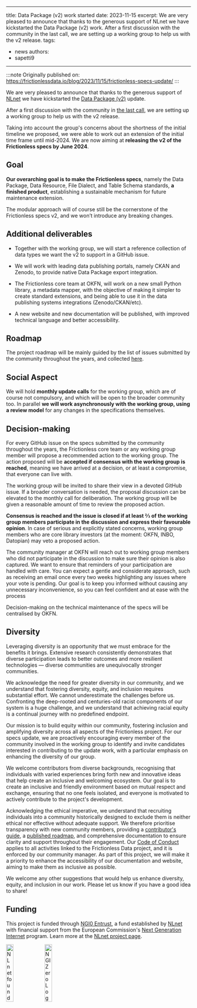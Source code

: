 <!--
SPDX-FileCopyrightText: 2024 FrictionlessData https://datapackage.org/

SPDX-License-Identifier: Unlicense
-->

---
title: Data Package (v2) work started
date: 2023-11-15
excerpt: We are very pleased to announce that thanks to the generous support of NLnet we have kickstarted the Data Package (v2) work. After a first discussion with the community in the last call, we are setting up a working group to help us with the v2 release.
tags:
  - news
authors:
  - sapetti9
---

:::note
Originally published on: https://frictionlessdata.io/blog/2023/11/15/frictionless-specs-update/
:::

We are very pleased to announce that thanks to the generous support of [NLnet](https://nlnet.nl/) we have kickstarted the [Data Package (v2)](https://specs.frictionlessdata.io/) update.

After a first discussion with the community in [the last call](https://frictionlessdata.io/blog/2023/11/06/community-call/), we are setting up a working group to help us with the v2 release.

Taking into account the group's concerns about the shortness of the initial timeline we proposed, we were able to work out an extension of the initial time frame until mid-2024. We are now aiming at **releasing the v2 of the Frictionless specs by June 2024**.

## Goal

**Our overarching goal is to make the Frictionless specs**, namely the Data Package, Data Resource, File Dialect, and Table Schema standards, **a finished product**, establishing a sustainable mechanism for future maintenance extension.

The modular approach will of course still be the cornerstone of the Frictionless specs v2, and we won’t introduce any breaking changes.

## Additional deliverables

- Together with the working group, we will start a reference collection of data types we want the v2 to support in a GitHub issue.

- We will work with leading data publishing portals, namely CKAN and Zenodo, to provide native Data Package export integration.

- The Frictionless core team at OKFN, will work on a new small Python library, a metadata mapper, with the objective of making it simpler to create standard extensions, and being able to use it in the data publishing systems integrations (Zenodo/CKAN/etc).

- A new website and new documentation will be published, with improved technical language and better accessibility.

## Roadmap

The project roadmap will be mainly guided by the list of issues submitted by the community throughout the years, and collected [here](https://github.com/frictionlessdata/specs/milestone/6).

## Social Aspect

We will hold **monthly update calls** for the working group, which are of course not compulsory, and which will be open to the broader community too. In parallel **we will work asynchronously with the working group, using a review model** for any changes in the specifications themselves.

## Decision-making

For every GitHub issue on the specs submitted by the community throughout the years, the Frictionless core team or any working group member will propose a recommended action to the working group. The action proposed will be **accepted if consensus with the working group is reached**, meaning we have arrived at a decision, or at least a compromise, that everyone can live with.

The working group will be invited to share their view in a devoted GitHub issue. If a broader conversation is needed, the proposal discussion can be elevated to the monthly call for deliberation. The working group will be given a reasonable amount of time to review the proposed action.

**Consensus is reached and the issue is closed if at least ⅔ of the working group members participate in the discussion and express their favourable opinion**. In case of serious and explicitly stated concerns, working group members who are core library investors (at the moment: OKFN, INBO, Datopian) may veto a proposed action.

The community manager at OKFN will reach out to working group members who did not participate in the discussion to make sure their opinion is also captured. We want to ensure that reminders of your participation are handled with care. You can expect a gentle and considerate approach, such as receiving an email once every two weeks highlighting any issues where your vote is pending. Our goal is to keep you informed without causing any unnecessary inconvenience, so you can feel confident and at ease with the process

Decision-making on the technical maintenance of the specs will be centralised by OKFN.

## Diversity

Leveraging diversity is an opportunity that we must embrace for the benefits it brings. Extensive research consistently demonstrates that diverse participation leads to better outcomes and more resilient technologies — diverse communities are unequivocally stronger communities.

We acknowledge the need for greater diversity in our community, and we understand that fostering diversity, equity, and inclusion requires substantial effort. We cannot underestimate the challenges before us. Confronting the deep-rooted and centuries-old racist components of our system is a huge challenge, and we understand that achieving racial equity is a continual journey with no predefined endpoint.

Our mission is to build equity within our community, fostering inclusion and amplifying diversity across all aspects of the Frictionless project. For our specs update, we are proactively encouraging every member of the community involved in the working group to identify and invite candidates interested in contributing to the update work, with a particular emphasis on enhancing the diversity of our group.

We welcome contributors from diverse backgrounds, recognising that individuals with varied experiences bring forth new and innovative ideas that help create an inclusive and welcoming ecosystem. Our goal is to create an inclusive and friendly environment based on mutual respect and exchange, ensuring that no one feels isolated, and everyone is motivated to actively contribute to the project's development.

Acknowledging the ethical imperative, we understand that recruiting individuals into a community historically designed to exclude them is neither ethical nor effective without adequate support. We therefore prioritise transparency with new community members, providing a [contributor's guide](https://frictionlessdata.io/work-with-us/contribute/), a [published roadmap](https://frictionlessdata.io/development/roadmap/), and comprehensive documentation to ensure clarity and support throughout their engagement. Our [Code of Conduct](https://frictionlessdata.io/work-with-us/code-of-conduct/) applies to all activities linked to the Frictionless Data project, and it is enforced by our community manager. As part of this project, we will make it a priority to enhance the accessibility of our documentation and website, aiming to make them as inclusive as possible.

We welcome any other suggestions that would help us enhance diversity, equity, and inclusion in our work. Please let us know if you have a good idea to share!

## Funding

This project is funded through [NGI0 Entrust](https://nlnet.nl/entrust), a fund established by [NLnet](https://nlnet.nl) with financial support from the European Commission's [Next Generation Internet](https://ngi.eu) program. Learn more at the [NLnet project page](https://nlnet.nl/project/FrictionlessStandards/).

[<img src="https://nlnet.nl/logo/banner.png" alt="NLnet foundation logo" width="20%" />](https://nlnet.nl)
[<img src="https://nlnet.nl/image/logos/NGI0_tag.svg" alt="NGI Zero Logo" width="20%" />](https://nlnet.nl/entrust)
